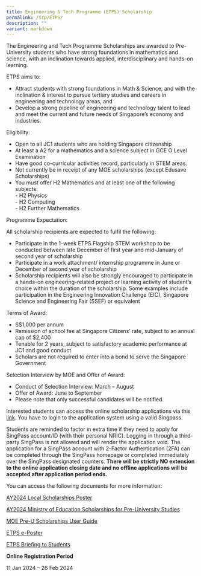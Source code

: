 ```yaml
---
title: Engineering & Tech Programme (ETPS) Scholarship
permalink: /srp/ETPS/
description: ""
variant: markdown
---
```

The Engineering and Tech Programme Scholarships are awarded to Pre-University students who have strong foundations in mathematics and science, with an inclination towards applied, interdisciplinary and hands-on learning.

ETPS aims to:

*   Attract students with strong foundations in Math & Science, and with the inclination & interest to pursue tertiary studies and careers in engineering and technology areas, and
*   Develop a strong pipeline of engineering and technology talent to lead and meet the current and future needs of Singapore’s economy and industries.

Eligibility:

*   Open to all JC1 students who are holding Singapore citizenship
*   At least a A2 for a mathematics and a science subject in GCE O Level Examination
*   Have good co-curricular activities record, particularly in STEM areas.
*   Not currently be in receipt of any MOE scholarships (except Edusave Scholarships)
*   You must offer H2 Mathematics and at least one of the following subjects:  
    \- H2 Physics  
    \- H2 Computing  
    \- H2 Further Mathematics

Programme Expectation:

All scholarship recipients are expected to fulfil the following:

*   Participate in the 1-week ETPS Flagship STEM workshop to be conducted between late December of first year and mid-January of second year of scholarship
*   Participate in a work attachment/ internship programme in June or December of second year of scholarship
*   Scholarship recipients will also be strongly encouraged to participate in a hands-on engineering-related project or learning activity of student’s choice within the duration of the scholarship. Some examples include participation in the Engineering Innovation Challenge (EIC), Singapore Science and Engineering Fair (SSEF) or equivalent

Terms of Award:

*   S$1,000 per annum
*   Remission of school fee at Singapore Citizens’ rate, subject to an annual cap of $2,400
*   Tenable for 2 years, subject to satisfactory academic performance at JC1 and good conduct
*   Scholars are not required to enter into a bond to serve the Singapore Government

Selection Interview by MOE and Offer of Award:

*   Conduct of Selection Interview: March – August
*   Offer of Award: June to September
*   Please note that only successful candidates will be notified.

Interested students can access the online scholarship applications via this [link](https://www.moe.gov.sg/financial-matters/awards-scholarships/programme-scholarships-pre-u). You have to login to the application system using a valid Singpass.

Students are reminded to factor in extra time if they need to apply for SingPass account/ID (with their personal NRIC). Logging in through a third-party SingPass is not allowed and will render the application void. The application for a SingPass account with 2-Factor Authentication (2FA) can be completed through the SingPass homepage or completed immediately over the SingPass designated counters. **There will be strictly NO extension to the online application closing date and no offline applications will be accepted after application period ends.**

You can access the following documents for more information:

[AY2024 Local Scholarships Poster](/files/AY2024_Local_Scholarships_Poster.pdf)

[AY2024 Ministry of Education Scholarships for Pre-University Studies](/files/AY2024_Ministry_of_Education_Scholarships_for_Pre_University_Studies.pdf)

[MOE Pre-U Scholarships User Guide](/files/MOE_Local_Scholarships_User_Guide_myinfo.pdf)

[ETPS e-Poster](/files/ETPS_e_Poster.pdf)

[ETPS Briefing to Students](/files/ETPS_Briefing_Slides_w_online_video_link.pdf)

**Online Registration Period**

11 Jan 2024 – 26 Feb 2024